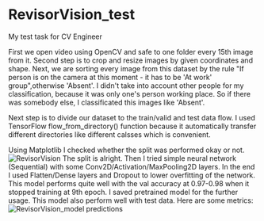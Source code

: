# RevisorVision_test
 My test task for CV Engineer
 
First we open video using OpenCV and safe to one folder every 15th image from it.
Second step is to crop and resize images by given coordinates and shape.
Next, we are sorting every image from this dataset by the rule "If person is on the camera at this moment - it has to be 'At work' group",otherwise 'Absent'.
I didn't take into account other people for my classification, because it was only one's person working place. So if there was somebody else, I classificated this images like 'Absent'.

Next step is to divide our dataset to the train/valid and test data flow. I used TensorFlow flow_from_directory() function because it automatically transfer different directories like different calsses which is convenient.

Using Matplotlib I checked whether the split was performed okay or not.
![RevisorVision](https://user-images.githubusercontent.com/96116349/188224891-eaa07f4f-15be-4af2-bddc-c3ce947dc4ae.jpg)
The split is alright.
Then I tried simple neural network (Sequential) with some Conv2D/Activation/MaxPooling2D layers. In the end I used Flatten/Dense layers and Dropout to lower overfitting of the network.
This model performs quite well with the val accuracy at 0.97-0.98 when it stopped training at 9th epoch.
I saved pretrained model for the further usage. This model also perform well with test data.
Here are some metrics:
![RevisorVision_model predictions](https://user-images.githubusercontent.com/96116349/188226528-ead655cc-3bb8-4b7e-ae1b-ecc627495352.jpg)

